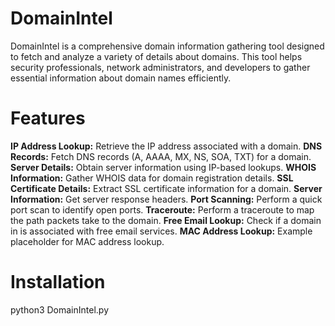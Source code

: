 # DomainIntel
  DomainIntel is a comprehensive domain information gathering tool designed to fetch and analyze a variety of details about domains. This tool helps security professionals, network administrators, and developers to gather essential information about domain names efficiently.
  
  # Features
  **IP Address Lookup:**
  Retrieve the IP address associated with a domain.
  **DNS Records:**
  Fetch DNS records (A, AAAA, MX, NS, SOA, TXT) for a domain. 
  **Server Details:**
  Obtain server information using IP-based lookups. 
  **WHOIS Information:**
  Gather WHOIS data for domain registration details. 
  **SSL Certificate Details:**
  Extract SSL certificate information for a domain. 
  **Server Information:**
  Get server response headers.
  **Port Scanning:**
  Perform a quick port scan to identify open ports. 
  **Traceroute:**
  Perform a traceroute to map the path packets take to the domain. 
  **Free Email Lookup:**
  Check if a domain in is associated with free email services.
  **MAC Address Lookup:**
  Example placeholder for MAC address lookup.

  # Installation
python3 DomainIntel.py

  
  
  
